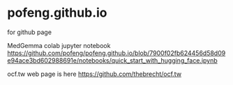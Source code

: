 pofeng.github.io
================

for github page 

MedGemma colab jupyter notebook
https://github.com/pofeng/pofeng.github.io/blob/7900f02fb624456d58d09e94ace3bd602988691e/notebooks/quick_start_with_hugging_face.ipynb

ocf.tw web page is here 
https://github.com/thebrecht/ocf.tw
